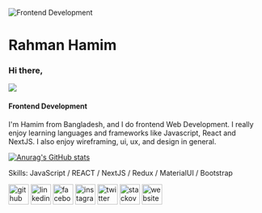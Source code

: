 ![Frontend Development](https://media-exp1.licdn.com/dms/image/C5616AQHonv9_0SKNaA/profile-displaybackgroundimage-shrink_350_1400/0/1638026092773?e=1658966400&v=beta&t=4yRR0biQIL2oZR1AwyIGiLS4oDmiHAHrVeOXID5jIUo)

# Rahman Hamim

### Hi there, 


![](https://komarev.com/ghpvc/?username=rahmanhamim&color=green)

#### Frontend Development

I'm Hamim from Bangladesh, and I do frontend Web Development. I really enjoy learning languages and frameworks like Javascript, React and NextJS. I also enjoy wireframing, ui, ux, and design in general.

[![Anurag's GitHub stats](https://github-readme-stats.vercel.app/api?username=rahmanhamim)](https://github.com/anuraghazra/github-readme-stats)

Skills: JavaScript / REACT / NextJS / Redux / MaterialUI / Bootstrap



[<img src='https://cdn.jsdelivr.net/npm/simple-icons@3.0.1/icons/github.svg' alt='github' height='40'>](https://github.com/rahmanhamim)  [<img src='https://cdn.jsdelivr.net/npm/simple-icons@3.0.1/icons/linkedin.svg' alt='linkedin' height='40'>](https://www.linkedin.com/in/rahmanhamim/)  [<img src='https://cdn.jsdelivr.net/npm/simple-icons@3.0.1/icons/facebook.svg' alt='facebook' height='40'>](https://www.facebook.com/rahmanhamim.info)  [<img src='https://cdn.jsdelivr.net/npm/simple-icons@3.0.1/icons/instagram.svg' alt='instagram' height='40'>](https://www.instagram.com/rh_hamim/)  [<img src='https://cdn.jsdelivr.net/npm/simple-icons@3.0.1/icons/twitter.svg' alt='twitter' height='40'>](https://twitter.com/rahmanhamim)  [<img src='https://cdn.jsdelivr.net/npm/simple-icons@3.0.1/icons/stackoverflow.svg' alt='stackoverflow' height='40'>](https://stackoverflow.com/users/16843831)  [<img src='https://cdn.jsdelivr.net/npm/simple-icons@3.0.1/icons/icloud.svg' alt='website' height='40'>](rahmanhamim.com)  

